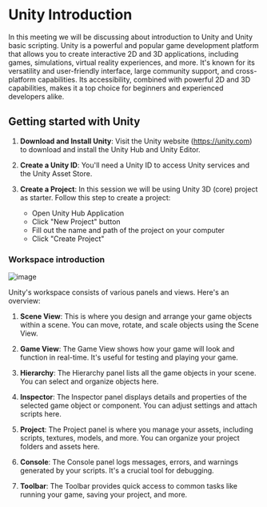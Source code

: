 # Unity Introduction

In this meeting we will be discussing about introduction to Unity and Unity basic scripting. Unity is a powerful and popular game development platform that allows you to create interactive 2D and 3D applications, including games, simulations, virtual reality experiences, and more. It's known for its versatility and user-friendly interface, large community support, and cross-platform capabilities. Its accessibility, combined with powerful 2D and 3D capabilities, makes it a top choice for beginners and experienced developers alike. 

## Getting started with Unity

1. **Download and Install Unity**: Visit the Unity website (https://unity.com) to download and install the Unity Hub and Unity Editor.

2. **Create a Unity ID**: You'll need a Unity ID to access Unity services and the Unity Asset Store.

3. **Create a Project**: In this session we will be using Unity 3D (core) project as starter. Follow this step to create a project:
	- Open Unity Hub Application
	- Click "New Project" button
	- Fill out the name and path of the project on your computer
	- Click "Create Project"

### Workspace introduction
![image](https://github.com/cg20231c/unity-graphics-smooth-brains/assets/78022264/b6e0a3fe-558a-4389-ba63-c2abb08842b1)

Unity's workspace consists of various panels and views. Here's an overview:

1. **Scene View**: This is where you design and arrange your game objects within a scene. You can move, rotate, and scale objects using the Scene View.

2. **Game View**: The Game View shows how your game will look and function in real-time. It's useful for testing and playing your game.

3. **Hierarchy**: The Hierarchy panel lists all the game objects in your scene. You can select and organize objects here.

4. **Inspector**: The Inspector panel displays details and properties of the selected game object or component. You can adjust settings and attach scripts here.

5. **Project**: The Project panel is where you manage your assets, including scripts, textures, models, and more. You can organize your project folders and assets here.

6. **Console**: The Console panel logs messages, errors, and warnings generated by your scripts. It's a crucial tool for debugging.

7. **Toolbar**: The Toolbar provides quick access to common tasks like running your game, saving your project, and more.
